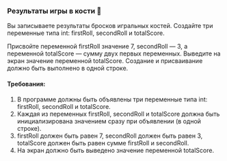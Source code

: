 
### Результаты игры в кости 🎲

Вы записываете результаты бросков игральных костей. Создайте три переменные типа int: firstRoll, secondRoll и totalScore.

Присвойте переменной firstRoll значение 7, secondRoll — 3, а переменной totalScore — сумму двух первых переменных. Выведите на экран значение переменной totalScore. Создание и присваивание должно быть выполнено в одной строке.

#### Требования:
1. В программе должны быть объявлены три переменные типа int: firstRoll, secondRoll и totalScore. 
2. Каждая из переменных firstRoll, secondRoll и totalScore должна быть инициализирована значением сразу при объявлении (в одной строке). 
3. firstRoll должен быть равен 7, secondRoll должен быть равен 3, totalScore должен быть равен сумме firstRoll и secondRoll. 
4. На экран должно быть выведено значение переменной totalScore.